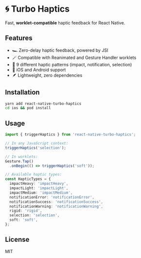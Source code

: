 # 🌀 Turbo Haptics

Fast, **worklet-compatible** haptic feedback for React Native.

## Features

- 🏎️ Zero-delay haptic feedback, powered by JSI
- 🪄 Compatible with Reanimated and Gesture Handler worklets
- 🎯 9 different haptic patterns (impact, notification, selection)
- 📱 iOS and Android support
- 🪶 Lightweight, zero dependencies

## Installation

```sh
yarn add react-native-turbo-haptics
cd ios && pod install
```

## Usage

```ts
import { triggerHaptics } from 'react-native-turbo-haptics';

// In any JavaScript context:
triggerHaptics('selection');

// In worklets:
Gesture.Tap()
  .onBegin(() => triggerHaptics('soft'));
```

```ts
// Available haptic types:
const HapticTypes = {
  impactHeavy: 'impactHeavy',
  impactLight: 'impactLight',
  impactMedium: 'impactMedium',
  notificationError: 'notificationError',
  notificationSuccess: 'notificationSuccess',
  notificationWarning: 'notificationWarning',
  rigid: 'rigid',
  selection: 'selection',
  soft: 'soft',
};
```

## License

MIT
